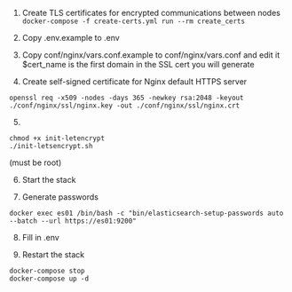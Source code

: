 1. Create TLS certificates for encrypted communications between nodes
`docker-compose -f create-certs.yml run --rm create_certs`

2. Copy .env.example to .env

3. Copy conf/nginx/vars.conf.example to conf/nginx/vars.conf and edit it
$cert_name is the first domain in the SSL cert you will generate

4. Create self-signed certificate for Nginx default HTTPS server
```
openssl req -x509 -nodes -days 365 -newkey rsa:2048 -keyout ./conf/nginx/ssl/nginx.key -out ./conf/nginx/ssl/nginx.crt
```

5. 
```
chmod +x init-letencrypt
./init-letsencrypt.sh
```
(must be root)

6. Start the stack

7. Generate passwords
```
docker exec es01 /bin/bash -c "bin/elasticsearch-setup-passwords auto --batch --url https://es01:9200"
```

8. Fill in .env

9. Restart the stack
```
docker-compose stop
docker-compose up -d
```
